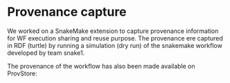 # Provenance capture
We worked on a SnakeMake extension to capture provenance information for WF execution sharing and reuse purpose. 
The provenance ere captured in RDF (turtle) by running a simulation (dry run) of the snakemake workflow developed by team snake1.


The provenance of the workflow has also been made available on ProvStore:
